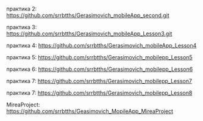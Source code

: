 практика 2:
https://github.com/srrbtths/Gerasimovich_mobileApp_second.git

практика 3:
https://github.com/srrbtths/Gerasimovich_mobileApp_Lesson3.git

практика 4:
https://github.com/srrbtths/Gerasimovich_mobileApp_Lesson4

практика 5:
https://github.com/srrbtths/Gerasimovich_mobilepp_Lesson5

практика 6:
https://github.com/srrbtths/Gerasimovich_mobilepp_Lesson6

практика 7:
https://github.com/srrbtths/Gerasimovich_mobilepp_Lesson7

практика 7:
https://github.com/srrbtths/Gerasimovich_mobilepp_Lesson8

MireaProject:
https://github.com/srrbtths/Geasimovich_MopileApp_MireaProject



